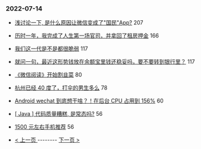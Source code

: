 ### 2022-07-14 
- [浅讨论一下, 是什么原因让微信变成了"国民"App?](https://www.v2ex.com/t/866038) 207
- [历时一年，我完成了人生第一场官司，并拿回了租房押金](https://www.v2ex.com/t/866067) 166
- [我们这一代是不是都很脆弱](https://www.v2ex.com/t/866031) 117
- [就问一句，最近这形势钱放在余额宝里钱还稳妥吗，要不要转到银行里？](https://www.v2ex.com/t/866033) 117
- [《微信阅读》开始割韭菜](https://www.v2ex.com/t/866154) 80
- [杭州已经 40 度了，打伞的男生多么](https://www.v2ex.com/t/866138) 78
- [Android wechat 到底想干啥？！在后台 CPU 占用到 156%](https://www.v2ex.com/t/866015) 60
- [[ Java ] 代码质量糟糕, 是常态吗?](https://www.v2ex.com/t/866060) 56
- [1500 元左右手机推荐](https://www.v2ex.com/t/866026) 56 

- [ < 上一页 ](https://github.com/able8/v2ex-hot-record/blob/master/2022-07-13.md) -------- [ 下一页 > ](https://github.com/able8/v2ex-hot-record/blob/master/2022-07-15.md)